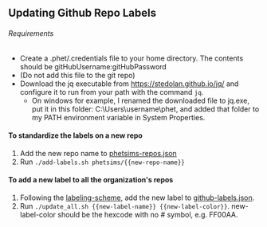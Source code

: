 ## Updating Github Repo Labels

###### Requirements
+ Create a .phet/.credentials file to your home directory.  The contents should be gitHubUsername:gitHubPassword
+ (Do not add this file to the git repo)
+ Download the jq executable from https://stedolan.github.io/jq/ and configure it to run from your path with the command `jq`.
  + On windows for example, I renamed the downloaded file to jq.exe, put it in this folder: C:\Users\username\phet, and added that folder to my PATH environment variable in System Properties.


#### To standardize the labels on a new repo
1. Add the new repo name to [phetsims-repos.json](phetsims-repos.json)
2. Run `./add-labels.sh phetsims/{{new-repo-name}}`


#### To add a new label to all the organization's repos
1. Following the [labeling-scheme](labeling-scheme.md), add the new label to [github-labels.json](github-labels.json).
2. Run `./update_all.sh {{new-label-name}} {{new-label-color}}`.  new-label-color should be the hexcode with no # symbol, e.g. FF00AA.
